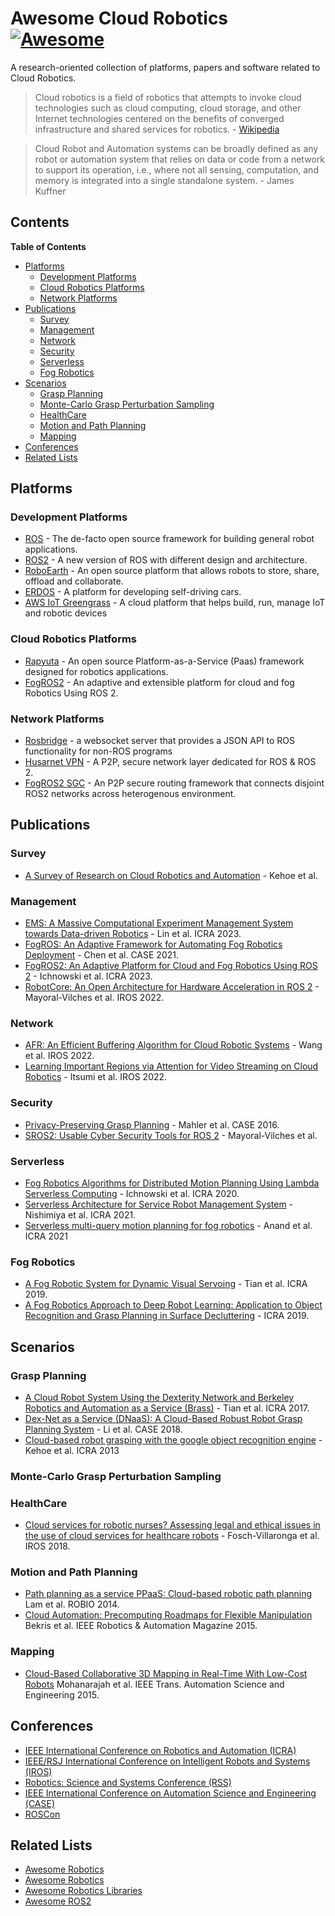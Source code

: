 # Awesome Cloud Robotics [![Awesome](https://awesome.re/badge.svg)](https://awesome.re)

A research-oriented collection of platforms, papers and software related to Cloud Robotics.

> Cloud robotics is a field of robotics that attempts to invoke cloud technologies such as cloud computing, cloud 
> storage, and other Internet technologies centered on the benefits of converged infrastructure and shared 
> services for robotics. - [Wikipedia](https://en.wikipedia.org/wiki/Cloud_robotics)

> Cloud Robot and Automation systems can be broadly defined as any robot or automation system that relies on 
> data or code from a network to support its operation, i.e., where not all sensing, computation, and memory 
> is integrated into a single standalone system. - James Kuffner

## Contents

<!-- START doctoc generated TOC please keep comment here to allow auto update -->
<!-- DON'T EDIT THIS SECTION, INSTEAD RE-RUN doctoc TO UPDATE -->
**Table of Contents**

- [Platforms](#platforms)
  - [Development Platforms](#development-platforms)
  - [Cloud Robotics Platforms](#cloud-robotics-platforms)
  - [Network Platforms](#network-platforms)
- [Publications](#publications)
  - [Survey](#survey)
  - [Management](#management)
  - [Network](#network)
  - [Security](#security)
  - [Serverless](#serverless)
  - [Fog Robotics](#fog-robotics)
- [Scenarios](#scenarios)
  - [Grasp Planning](#grasp-planning)
  - [Monte-Carlo Grasp Perturbation Sampling](#monte-carlo-grasp-perturbation-sampling)
  - [HealthCare](#healthcare)
  - [Motion and Path Planning](#motion-and-path-planning)
  - [Mapping](#mapping)
- [Conferences](#conferences)
- [Related Lists](#related-lists)

<!-- END doctoc generated TOC please keep comment here to allow auto update -->

## Platforms 

### Development Platforms 
- [ROS](https://www.ros.org/) - The de-facto open source framework for building general robot applications.
- [ROS2](https://github.com/ros2/ros2) - A new version of ROS with different design and architecture.
- [RoboEarth](https://roboearth.ethz.ch/) - An open source platform that allows robots to store, share, offload and collaborate.
- [ERDOS](https://github.com/erdos-project/erdos) -  A platform for developing self-driving cars.
- [AWS IoT Greengrass](https://aws.amazon.com/greengrass/) - A cloud platform that helps build, run, manage IoT and robotic devices

### Cloud Robotics Platforms 
- [Rapyuta](https://www.rapyuta-robotics.com/) - An open source Platform-as-a-Service (Paas) framework designed for robotics applications.
- [FogROS2](https://github.com/BerkeleyAutomation/FogROS2) - An adaptive and extensible platform for cloud and fog Robotics Using ROS 2.

### Network Platforms 
- [Rosbridge](http://wiki.ros.org/rosbridge_suite) - a websocket server that provides a JSON API to ROS functionality for non-ROS programs
- [Husarnet VPN](https://github.com/husarnet/husarnet) - A P2P, secure network layer dedicated for ROS & ROS 2.
- [FogROS2 SGC](https://github.com/data-capsule/fogros2-sgc) - An P2P secure routing framework that connects disjoint ROS2 networks across heterogenous environment.

## Publications 
### Survey
- [A Survey of Research on Cloud Robotics and Automation](https://goldberg.berkeley.edu/pubs/T-ASE-Cloud-RA-Survey-Paper-Final-2015.pdf) - Kehoe et al. 

### Management 
- [EMS: A Massive Computational Experiment Management System towards Data-driven Robotics](https://sites.google.com/view/project-emsr) - Lin et al. ICRA 2023. 
- [FogROS: An Adaptive Framework for Automating Fog Robotics Deployment](https://arxiv.org/abs/2108.11355) - Chen et al. CASE 2021. 
- [FogROS2: An Adaptive Platform for Cloud and Fog Robotics Using ROS 2](https://arxiv.org/abs/2205.09778) - Ichnowski et al. ICRA 2023. 
- [RobotCore: An Open Architecture for Hardware Acceleration in ROS 2](https://ieeexplore.ieee.org/abstract/document/9982082) - Mayoral-Vilches et al. IROS 2022.

### Network 
- [AFR: An Efficient Buffering Algorithm for Cloud Robotic Systems](https://ieeexplore.ieee.org/abstract/document/9981400) - Wang et al. IROS 2022.
- [Learning Important Regions via Attention for Video Streaming on Cloud Robotics](https://ieeexplore.ieee.org/abstract/document/9981132) - Itsumi et al. IROS 2022.

### Security 
- [Privacy-Preserving Grasp Planning](https://goldberg.berkeley.edu/pubs/jeff_case2016_privacy_v11.pdf) - Mahler et al. CASE 2016.
- [SROS2: Usable Cyber Security Tools for ROS 2](https://arxiv.org/abs/2208.02615) - Mayoral-Vilches et al. 

### Serverless 
- [Fog Robotics Algorithms for Distributed Motion Planning Using Lambda Serverless Computing](https://ieeexplore.ieee.org/abstract/document/9196651) - Ichnowski et al. ICRA 2020.
- [Serverless Architecture for Service Robot Management System](https://ieeexplore.ieee.org/abstract/document/9561824) - Nishimiya et al. ICRA 2021.
- [Serverless multi-query motion planning for fog robotics](https://goldberg.berkeley.edu/pubs/ICRA21-ichnowski-serverless-motion-planning-submitted.pdf) - Anand et al. ICRA 2021
### Fog Robotics 
- [A Fog Robotic System for Dynamic Visual Servoing](https://ieeexplore.ieee.org/abstract/document/8793600) - Tian et al. ICRA 2019.
- [A Fog Robotics Approach to Deep Robot Learning: Application to Object Recognition and Grasp Planning in Surface Decluttering](https://ieeexplore.ieee.org/abstract/document/8793690) - ICRA 2019.

## Scenarios 

### Grasp Planning
- [A Cloud Robot System Using the Dexterity Network and Berkeley Robotics and Automation as a Service (Brass)](https://ieeexplore.ieee.org/abstract/document/7989192) - Tian et al. ICRA 2017.
- [Dex-Net as a Service (DNaaS): A Cloud-Based Robust Robot Grasp Planning System](https://ieeexplore.ieee.org/abstract/document/8560447) - Li et al. CASE 2018.
- [Cloud-based robot grasping with the google object recognition engine](https://ieeexplore.ieee.org/abstract/document/6631180) - Kehoe et al. ICRA 2013 

### Monte-Carlo Grasp Perturbation Sampling

### HealthCare
- [Cloud services for robotic nurses? Assessing legal and ethical issues in the use of cloud services for healthcare robots](https://ieeexplore.ieee.org/abstract/document/8593591) - Fosch-Villaronga et al. IROS 2018.

### Motion and Path Planning 
- [Path planning as a service PPaaS: Cloud-based robotic path planning](https://ieeexplore.ieee.org/document/7090603) Lam et al. ROBIO 2014. 
- [Cloud Automation: Precomputing Roadmaps for Flexible Manipulation](https://ieeexplore.ieee.org/document/7124626) Bekris et al. IEEE Robotics & Automation Magazine 2015. 

### Mapping 
- [Cloud-Based Collaborative 3D Mapping in Real-Time With Low-Cost Robots](https://ieeexplore.ieee.org/document/7057681) Mohanarajah et al. IEEE Trans. Automation Science and Engineering 2015. 

## Conferences 
- [IEEE International Conference on Robotics and Automation (ICRA)](http://www.ieee-ras.org/conferences-workshops/fully-sponsored/icra)
- [IEEE/RSJ International Conference on Intelligent Robots and Systems (IROS)](http://www.iros.org/)
- [Robotics: Science and Systems Conference (RSS)](http://www.roboticsconference.org/)
- [IEEE International Conference on Automation Science and Engineering (CASE)](https://www.ieee-ras.org/conferences-workshops/fully-sponsored/case)
- [ROSCon](https://roscon.ros.org/)


## Related Lists 
- [Awesome Robotics](https://github.com/kiloreux/awesome-robotics)
- [Awesome Robotics](https://github.com/ahundt/awesome-robotics)
- [Awesome Robotics Libraries](https://github.com/jslee02/awesome-robotics-libraries)
- [Awesome ROS2](https://github.com/fkromer/awesome-ros2)
